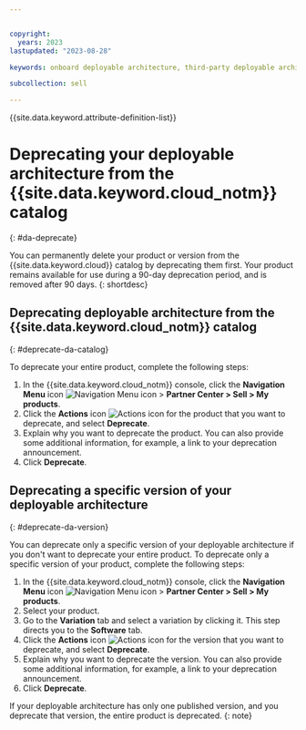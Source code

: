 ```yaml
---


copyright:
  years: 2023
lastupdated: "2023-08-28"

keywords: onboard deployable architecture, third-party deployable architecture, sell on IBM Cloud, deprecate, partner center, sellers, catalog, remove, delete, deprecate

subcollection: sell

---
```


{{site.data.keyword.attribute-definition-list}}

# Deprecating your deployable architecture from the {{site.data.keyword.cloud_notm}} catalog
{: #da-deprecate}

You can permanently delete your product or version from the {{site.data.keyword.cloud}} catalog by deprecating them first. Your product remains available for use during a 90-day deprecation period, and is removed after 90 days.
{: shortdesc}

## Deprecating deployable architecture from the {{site.data.keyword.cloud_notm}} catalog
{: #deprecate-da-catalog}

To deprecate your entire product, complete the following steps:

1. In the {{site.data.keyword.cloud_notm}} console, click the **Navigation Menu** icon ![Navigation Menu icon](../icons/icon_hamburger.svg "Menu") > **Partner Center > Sell > My products**.
1. Click the **Actions** icon ![Actions icon](../icons/actions-icon-vertical.svg "Actions") for the product that you want to deprecate, and select **Deprecate**.
1. Explain why you want to deprecate the product. You can also provide some additional information, for example, a link to your deprecation announcement.
1. Click **Deprecate**.

## Deprecating a specific version of your deployable architecture
{: #deprecate-da-version}

You can deprecate only a specific version of your deployable architecture if you don't want to deprecate your entire product. To deprecate only a specific version of your product, complete the following steps:

1. In the {{site.data.keyword.cloud_notm}} console, click the **Navigation Menu** icon ![Navigation Menu icon](../icons/icon_hamburger.svg "Menu") > **Partner Center > Sell > My products**.
1. Select your product.
1. Go to the **Variation** tab and select a variation by clicking it. This step directs you to the **Software** tab.
1. Click the **Actions** icon ![Actions icon](../icons/actions-icon-vertical.svg "Actions") for the version that you want to deprecate, and select **Deprecate**.
1. Explain why you want to deprecate the version. You can also provide some additional information, for example, a link to your deprecation announcement.
1. Click **Deprecate**.

If your deployable architecture has only one published version, and you deprecate that version, the entire product is deprecated.
{: note}

